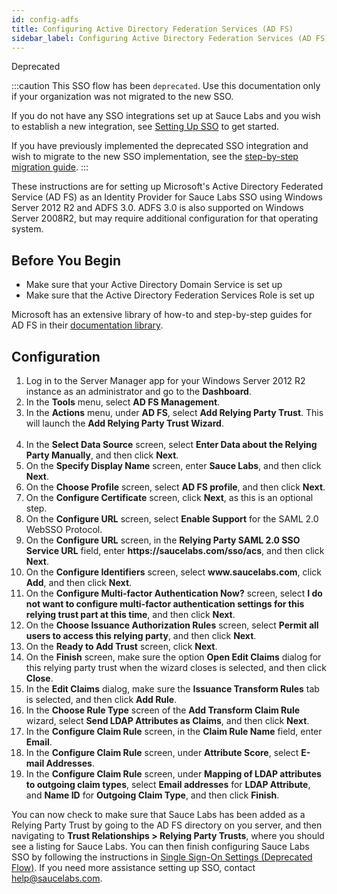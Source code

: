 ```yaml
---
id: config-adfs
title: Configuring Active Directory Federation Services (AD FS)
sidebar_label: Configuring Active Directory Federation Services (AD FS)
---
```


<p><span className="sauceGold">Deprecated</span></p>

:::caution
This SSO flow has been `deprecated`. Use this documentation only if your organization was not migrated to the new SSO.

If you do not have any SSO integrations set up at Sauce Labs and you wish to establish a new integration, see [Setting Up SSO](/basics/sso/setting-up-sso) to get started.

If you have previously implemented the deprecated SSO integration and wish to migrate to the new SSO implementation, see the [step-by-step migration guide](/basics/sso/migration-from-deprecated-sso/).
:::
<br/>

These instructions are for setting up Microsoft's Active Directory Federated Service (AD FS) as an Identity Provider for Sauce Labs SSO using Windows Server 2012 R2 and ADFS 3.0. ADFS 3.0 is also supported on Windows Server 2008R2, but may require additional configuration for that operating system.

## Before You Begin

- Make sure that your Active Directory Domain Service is set up
- Make sure that the Active Directory Federation Services Role is set up

Microsoft has an extensive library of how-to and step-by-step guides for AD FS in their [documentation library](https://docs.microsoft.com/en-us/windows-server/identity/active-directory-federation-services).

## Configuration

1. Log in to the Server Manager app for your Windows Server 2012 R2 instance as an administrator and go to the **Dashboard**.
2. In the **Tools** menu, select **AD FS Management**.
3. In the **Actions** menu, under **AD FS**, select **Add Relying Party Trust**.
   This will launch the **Add Relying Party Trust Wizard**.<br></br>
4. In the **Select Data Source** screen, select **Enter Data about the Relying Party Manually**, and then click **Next**.
5. On the **Specify Display Name** screen, enter **Sauce Labs**, and then click **Next**.
6. On the **Choose Profile** screen, select **AD FS profile**, and then click **Next**.
7. On the **Configure Certificate** screen, click **Next**, as this is an optional step.
8. On the **Configure URL** screen, select **Enable Support** for the SAML 2.0 WebSSO Protocol.
9. On the **Configure URL** screen, in the **Relying Party SAML 2.0 SSO Service URL** field, enter **https<span></span>://saucelabs<span></span>.com/sso/acs**, and then click **Next**.
10. On the **Configure Identifiers** screen, select **www.<span></span>saucelabs.com**, click **Add**, and then click **Next**.
11. On the **Configure Multi-factor Authentication Now?** screen, select **I do not want to configure multi-factor authentication settings for this relying trust part at this time**, and then click **Next**.
12. On the **Choose Issuance Authorization Rules** screen, select **Permit all users to access this relying party**, and then click **Next**.
13. On the **Ready to Add Trust** screen, click **Next**.
14. On the **Finish** screen, make sure the option **Open Edit Claims** dialog for this relying party trust when the wizard closes is selected, and then click **Close**.
15. In the **Edit Claims** dialog, make sure the **Issuance Transform Rules** tab is selected, and then click **Add Rule**.
16. In the **Choose Rule Type** screen of the **Add Transform Claim Rule** wizard, select **Send LDAP Attributes as Claims**, and then click **Next**.
17. In the **Configure Claim Rule** screen, in the **Claim Rule Name** field, enter **Email**.
18. In the **Configure Claim Rule** screen, under **Attribute Score**, select **E-mail Addresses**.
19. In the **Configure Claim Rule** screen, under **Mapping of LDAP attributes to outgoing claim types**, select **Email addresses** for **LDAP Attribute**, and **Name ID** for **Outgoing Claim Type**, and then click **Finish**.

You can now check to make sure that Sauce Labs has been added as a Relying Party Trust by going to the AD FS directory on you server, and then navigating to **Trust Relationships > Relying Party Trusts**, where you should see a listing for Sauce Labs. You can then finish configuring Sauce Labs SSO by following the instructions in [Single Sign-On Settings (Deprecated Flow)](/basics/acct-team-mgmt/org-settings/#single-sign-on-settings-deprecated-flow). If you need more assistance setting up SSO, contact help@saucelabs.com.
